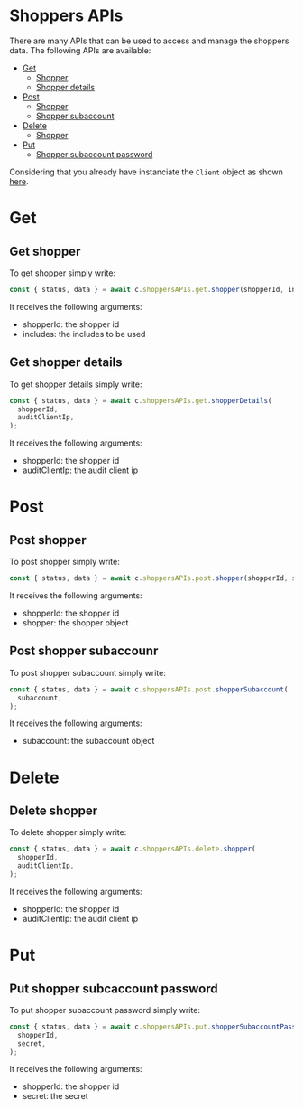 # Shoppers APIs

There are many APIs that can be used to access and manage the shoppers data. The following APIs are available:

- [Get](#get)
  - [Shopper](#get-shopper)
  - [Shopper details](#get-shopper-details)
- [Post](#post)
  - [Shopper](#post-shopper)
  - [Shopper subaccount](#post-shopper-subaccount)
- [Delete](#delete)
  - [Shopper](#delete-shopper)
- [Put](#put)
  - [Shopper subaccount password](#put-shopper-subaccount-password)

Considering that you already have instanciate the `Client` object as shown [here](./INSTANCIATE_CLIENT_CLASS.md).

# Get

## Get shopper

To get shopper simply write:

```js
const { status, data } = await c.shoppersAPIs.get.shopper(shopperId, includes);
```

It receives the following arguments:

- shopperId: the shopper id
- includes: the includes to be used

## Get shopper details

To get shopper details simply write:

```js
const { status, data } = await c.shoppersAPIs.get.shopperDetails(
  shopperId,
  auditClientIp,
);
```

It receives the following arguments:

- shopperId: the shopper id
- auditClientIp: the audit client ip

# Post

## Post shopper

To post shopper simply write:

```js
const { status, data } = await c.shoppersAPIs.post.shopper(shopperId, shopper);
```

It receives the following arguments:

- shopperId: the shopper id
- shopper: the shopper object

## Post shopper subaccounr

To post shopper subaccount simply write:

```js
const { status, data } = await c.shoppersAPIs.post.shopperSubaccount(
  subaccount,
);
```

It receives the following arguments:

- subaccount: the subaccount object

# Delete

## Delete shopper

To delete shopper simply write:

```js
const { status, data } = await c.shoppersAPIs.delete.shopper(
  shopperId,
  auditClientIp,
);
```

It receives the following arguments:

- shopperId: the shopper id
- auditClientIp: the audit client ip

# Put

## Put shopper subcaccount password

To put shopper subaccount password simply write:

```js
const { status, data } = await c.shoppersAPIs.put.shopperSubaccountPassword(
  shopperId,
  secret,
);
```

It receives the following arguments:

- shopperId: the shopper id
- secret: the secret
